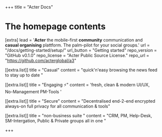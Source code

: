 +++
title = "Acter Docs"

# The homepage contents
[extra]
lead = '<b>Acter</b> the mobile-first <strong>community</strong> communication and <strong>casual organising</strong> plattform. The palm-pilot for your social groups.'
url = "/docs/getting-started/setup/"
url_button = "Getting started"
repo_version = "GitHub v0.1.0"
repo_license = "Acter Public Source License."
repo_url = "https://github.com/acterglobal/a3"

[[extra.list]]
title = "Casual"
content = "quick'n'easy browsing the news feed to stay up to date "

[[extra.list]]
title = "Engaging ⚡️"
content = 'fresh, clean & modern UI/UX, No-Management PM-Tools '

[[extra.list]]
title = "Secure"
content = "Decentralised end-2-end encrypted always-on full privacy for all communication & tools"

[[extra.list]]
title = "non-business suite "
content = "CRM, PM, Help-Desk, SM-Intergation, Public & Private groups all in one "

+++

